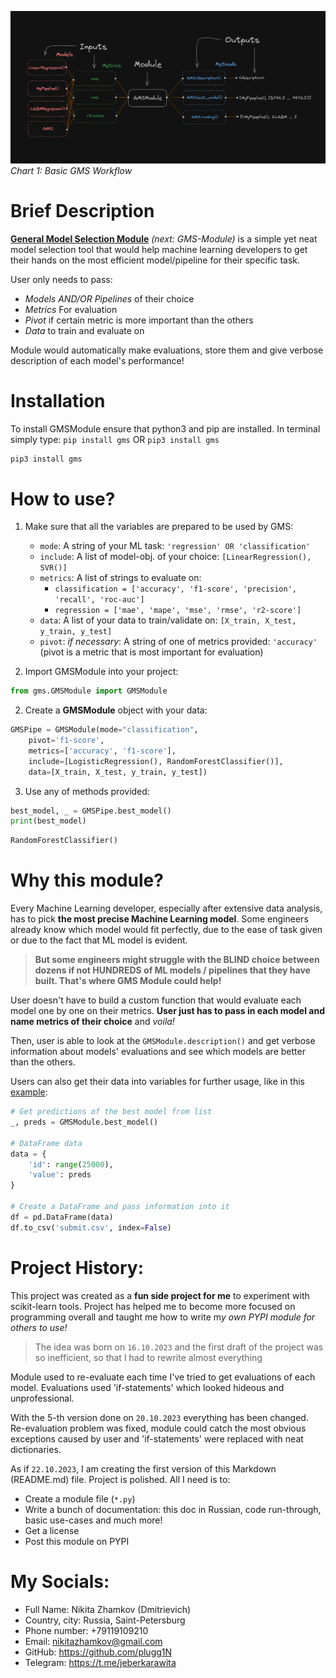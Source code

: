 ![](https://github.com/plugg1N/gms-module/blob/main/images/chart1.png?raw=true)
*Chart 1: Basic GMS Workflow*

# Brief Description

**<ins>General Model Selection Module</ins>** *(next: GMS-Module)* is a simple yet neat model selection tool that would help machine learning developers to get their hands on the most efficient model/pipeline for their specific task. 

User only needs to pass:
- *Models AND/OR Pipelines* of their choice
- *Metrics* For evaluation
- *Pivot* if certain metric is more important than the others
- *Data* to train and evaluate on

Module would automatically make evaluations, store them and give verbose description of each model's performance!

# Installation

To install GMSModule ensure that python3 and pip are installed. In terminal simply type:
`pip install gms` OR `pip3 install gms`

```python
pip3 install gms
```

# How to use?

1. Make sure that all the variables are prepared to be used by GMS:
	- `mode`: A string of your ML task: `'regression' OR 'classification'`
	- `include`: A list of model-obj. of your choice: `[LinearRegression(), SVR()]`
	- `metrics`: A list of strings to evaluate on: 
		- `classification = ['accuracy', 'f1-score', 'precision', 'recall', 'roc-auc']`
		- `regression = ['mae', 'mape', 'mse', 'rmse', 'r2-score']`
	- `data`: A list of your data to train/validate on: 
		 `[X_train, X_test, y_train, y_test]`
	- `pivot`: *if necessary*: A string of one of metrics provided: `'accuracy'` (pivot is a metric that is most important for evaluation)

2. Import GMSModule into your project:

```python
from gms.GMSModule import GMSModule
```


2. Create a **GMSModule** object with your data:
```python
GMSPipe = GMSModule(mode="classification",
	pivot='f1-score',
	metrics=['accuracy', 'f1-score'],
	include=[LogisticRegression(), RandomForestClassifier()],
	data=[X_train, X_test, y_train, y_test])
```

3. Use any of methods provided:
```python
best_model, _ = GMSPipe.best_model()
print(best_model)
```

```python
RandomForestClassifier()
```


# Why this module?

Every Machine Learning developer, especially after extensive data analysis, has to pick **the most precise Machine Learning model**. Some engineers already know which model would fit perfectly, due to the ease of task given or due to the fact that ML model is evident.

> **But some engineers might struggle with the BLIND choice between dozens if not HUNDREDS of ML models / pipelines that they have built. That's where GMS Module could help!**

User doesn't have to build a custom function that would evaluate each model one by one on their metrics. **User just has to pass in each model and name metrics of their choice** and *voila!* 

Then, user is able to look at the `GMSModule.description()` and get verbose information about models' evaluations and see which models are better than the others.

Users can also get their data into variables for further usage, like in this <ins>example</ins>:

```python
# Get predictions of the best model from list
_, preds = GMSModule.best_model()

# DataFrame data
data = {
	'id': range(25000),
	'value': preds
}

# Create a DataFrame and pass information into it
df = pd.DataFrame(data)
df.to_csv('submit.csv', index=False)
```


# Project History:


This project was created as a **fun side project for me** to experiment with scikit-learn tools. Project has helped me to become more focused on programming overall and taught me how to write m*y own PYPI module for others to use!*

> The idea was born on `16.10.2023` and the first draft of the project was so inefficient, so that I had to rewrite almost everything

Module used to re-evaluate each time I've tried to get evaluations of each model. Evaluations used 'if-statements' which looked hideous and unprofessional.

With the 5-th version done on `20.10.2023` everything has been changed. Re-evaluation problem was fixed, module could catch the most obvious exceptions caused by user and 'if-statements' were replaced with neat dictionaries.

As if `22.10.2023`, I am creating the first version of this Markdown (README.md) file. Project is polished. All I need is to:

- Create a module file (`*.py`)
- Write a bunch of documentation: this doc in Russian, code run-through, basic use-cases and much more!
- Get a license
- Post this module on PYPI


# My Socials:

- Full Name:  Nikita Zhamkov (Dmitrievich)
- Country, city:  Russia, Saint-Petersburg
- Phone number: +79119109210
- Email: nikitazhamkov@gmail.com
- GitHub: https://github.com/plugg1N
- Telegram: https://t.me/jeberkarawita
